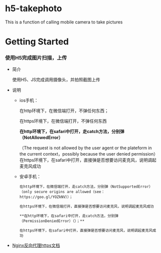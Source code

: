 # h5-takephoto
This is a function of calling mobile camera to take pictures
# Getting Started

### 使用H5完成图片扫描，上传

* 简介

    使用H5、JS完成调用摄像头，并拍照截图上传

* 说明

    - ios手机：
        
        在http环境下，在微信端打开，不弹任何东西；
        
        在https环境下，在微信端打开，不弹任何东西
        
        **在http环境下，在safari中打开，走catch方法，分别弹（NotAllowedError）**
        
        （The request is not allowed by the user agent or the plateform in the current context，possibly because the user denied permission）
        在https环境下，在safari中打开，直接弹是否想要访问麦克风，说明调起麦克风成功
        
    - 安卓手机： 
    
          在http环境下，在微信端打开，走catch方法，分别弹（NotSupportedError）
          （only secure origins are allowed（see： https://goo.gl/YOZkNV））；
          
          在https环境下，在微信端打开，直接弹是否想要访问麦克风，说明调起麦克风成功
         
          **在http环境下，在safari中打开，走catch方法，分别弹（PermissionDeniedError）（）；**
         
          在https环境下，在safari中打开，直接弹是否想要访问麦克风，说明调起麦克风成功

* [Nginx反向代理https文档](https://github.com/MrWangTao/docs/blob/master/nginx.org)



